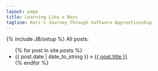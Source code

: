 ```yaml
---
layout: page
title: Learning Like a Boss
tagline: Kori's Journey Through Software Apprenticeship
---
```

{% include JB/setup %}
All posts:

<ul class="posts">
  {% for post in site.posts %}
    <li><span>{{ post.date | date_to_string }}</span> &raquo; <a href="{{ BASE_PATH }}{{ post.url }}">{{ post.title }}</a></li>
  {% endfor %}
</ul>

